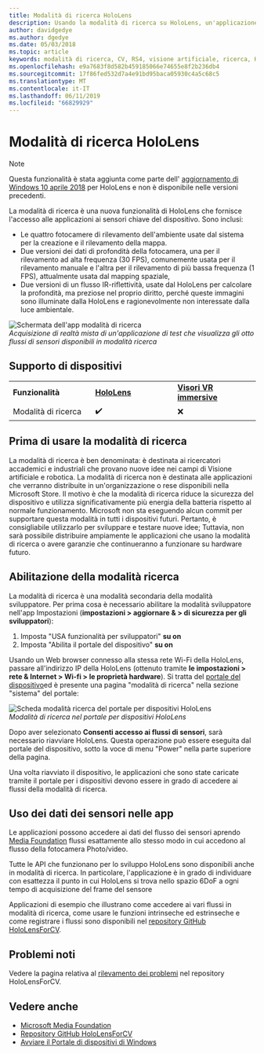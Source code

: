 ```yaml
---
title: Modalità di ricerca HoloLens
description: Usando la modalità di ricerca su HoloLens, un'applicazione può accedere ai flussi dei sensori del dispositivo chiave (profondità, rilevamento dell'ambiente e riflettanza IR).
author: davidgedye
ms.author: dgedye
ms.date: 05/03/2018
ms.topic: article
keywords: modalità di ricerca, CV, RS4, visione artificiale, ricerca, HoloLens
ms.openlocfilehash: e9a7683f8d582b459185066e74655e8f2b236db4
ms.sourcegitcommit: 17f86fed532d7a4e91bd95baca05930c4a5c68c5
ms.translationtype: MT
ms.contentlocale: it-IT
ms.lasthandoff: 06/11/2019
ms.locfileid: "66829929"
---
```

# <a name="hololens-research-mode"></a>Modalità di ricerca HoloLens

> [!NOTE]
> Questa funzionalità è stata aggiunta come parte dell' [aggiornamento di Windows 10 aprile 2018](release-notes-april-2018.md) per HoloLens e non è disponibile nelle versioni precedenti.

La modalità di ricerca è una nuova funzionalità di HoloLens che fornisce l'accesso alle applicazioni ai sensori chiave del dispositivo. Sono inclusi:
- Le quattro fotocamere di rilevamento dell'ambiente usate dal sistema per la creazione e il rilevamento della mappa.
- Due versioni dei dati di profondità della fotocamera, una per il rilevamento ad alta frequenza (30 FPS), comunemente usata per il rilevamento manuale e l'altra per il rilevamento di più bassa frequenza (1 FPS), attualmente usata dal mapping spaziale,
- Due versioni di un flusso IR-riflettività, usate dal HoloLens per calcolare la profondità, ma preziose nel proprio diritto, perché queste immagini sono illuminate dalla HoloLens e ragionevolmente non interessate dalla luce ambientale.

![Schermata dell'app modalità di ricerca](images/sensor-stream-viewer.jpg)<br>
*Acquisizione di realtà mista di un'applicazione di test che visualizza gli otto flussi di sensori disponibili in modalità ricerca*

## <a name="device-support"></a>Supporto di dispositivi

<table>
    <colgroup>
    <col width="33%" />
    <col width="33%" />
    <col width="33%" />
    </colgroup>
    <tr>
        <td><strong>Funzionalità</strong></td>
        <td><a href="hololens-hardware-details.md"><strong>HoloLens</strong></a></td>
        <td><a href="immersive-headset-hardware-details.md"><strong>Visori VR immersive</strong></a></td>
    </tr>
     <tr>
        <td>Modalità di ricerca</td>
        <td>✔️</td>
        <td>❌</td>
    </tr>
</table>

## <a name="before-using-research-mode"></a>Prima di usare la modalità di ricerca

La modalità di ricerca è ben denominata: è destinata ai ricercatori accademici e industriali che provano nuove idee nei campi di Visione artificiale e robotica.  La modalità di ricerca non è destinata alle applicazioni che verranno distribuite in un'organizzazione o rese disponibili nella Microsoft Store. Il motivo è che la modalità di ricerca riduce la sicurezza del dispositivo e utilizza significativamente più energia della batteria rispetto al normale funzionamento. Microsoft non sta eseguendo alcun commit per supportare questa modalità in tutti i dispositivi futuri. Pertanto, è consigliabile utilizzarlo per sviluppare e testare nuove idee; Tuttavia, non sarà possibile distribuire ampiamente le applicazioni che usano la modalità di ricerca o avere garanzie che continueranno a funzionare su hardware futuro.

## <a name="enabling-research-mode"></a>Abilitazione della modalità ricerca

La modalità di ricerca è una modalità secondaria della modalità sviluppatore. Per prima cosa è necessario abilitare la modalità sviluppatore nell'app Impostazioni (**impostazioni > aggiornare & > di sicurezza per gli sviluppatori**):

1. Imposta "USA funzionalità per sviluppatori" **su on**
2. Imposta "Abilita il portale del dispositivo" **su on**

Usando un Web browser connesso alla stessa rete Wi-Fi della HoloLens, passare all'indirizzo IP della HoloLens (ottenuto tramite **le impostazioni > rete & Internet > Wi-fi > le proprietà hardware**). Si tratta del [portale del dispositivo](using-the-windows-device-portal.md)ed è presente una pagina "modalità di ricerca" nella sezione "sistema" del portale:

![Scheda modalità ricerca del portale per dispositivi HoloLens](images/ResearchModeDevPortal.png)<br>
*Modalità di ricerca nel portale per dispositivi HoloLens*

Dopo aver selezionato **Consenti accesso ai flussi di sensori**, sarà necessario riavviare HoloLens. Questa operazione può essere eseguita dal portale del dispositivo, sotto la voce di menu "Power" nella parte superiore della pagina.

Una volta riavviato il dispositivo, le applicazioni che sono state caricate tramite il portale per i dispositivi devono essere in grado di accedere ai flussi della modalità di ricerca.

## <a name="using-sensor-data-in-your-apps"></a>Uso dei dati dei sensori nelle app

Le applicazioni possono accedere ai dati del flusso dei sensori aprendo [Media Foundation](https://msdn.microsoft.com/library/windows/desktop/ms694197) flussi esattamente allo stesso modo in cui accedono al flusso della fotocamera Photo/video. 

Tutte le API che funzionano per lo sviluppo HoloLens sono disponibili anche in modalità di ricerca. In particolare, l'applicazione è in grado di individuare con esattezza il punto in cui HoloLens si trova nello spazio 6DoF a ogni tempo di acquisizione del frame del sensore

Applicazioni di esempio che illustrano come accedere ai vari flussi in modalità di ricerca, come usare le funzioni intrinseche ed estrinseche e come registrare i flussi sono disponibili nel [repository GitHub HoloLensForCV](https://github.com/Microsoft/HoloLensForCV).

## <a name="known-issues"></a>Problemi noti

Vedere la pagina relativa al [rilevamento dei problemi](https://github.com/Microsoft/HololensForCV/issues) nel repository HoloLensForCV.

## <a name="see-also"></a>Vedere anche

* [Microsoft Media Foundation](https://msdn.microsoft.com/library/windows/desktop/ms694197)
* [Repository GitHub HoloLensForCV](https://github.com/Microsoft/HoloLensForCV)
* [Avviare il Portale di dispositivi di Windows](using-the-windows-device-portal.md)
